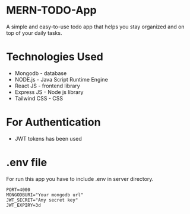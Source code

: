 # MERN-TODO-App

A simple and easy-to-use todo app that helps you stay organized and on top of your daily tasks.

# Technologies Used

- Mongodb - database
- NODE.js - Java Script Runtime Engine
- React JS - frontend library
- Express JS - Node js library
- Tailwind CSS - CSS

# For Authentication

- JWT tokens has been used

# .env file

For run this app you have to include .env in server directory.

    PORT=4000
    MONGODBURI="Your mongodb url"
    JWT_SECRET="Any secret key"
    JWT_EXPIRY=3d
